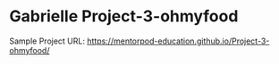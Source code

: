 # Gabrielle Project-3-ohmyfood
Sample Project URL: https://mentorpod-education.github.io/Project-3-ohmyfood/

